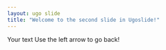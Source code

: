```yaml
---
layout: ugo slide
title: "Welcome to the second slide in Ugoslide!"
---
```

Your text
Use the left arrow to go back!
